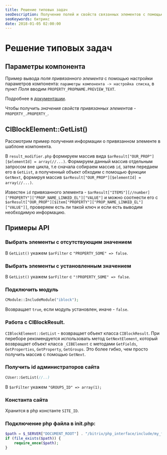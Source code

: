 ```yaml
---
title: Решение типовых задач
seoDescription: Получение полей и свойств связанных элементов с помощью параметров компонентов и с помощью API Битрикса. Получения значений связанных элементов в шаблоне компонента. Примеры решения типовых задач.
seoKeywords: битрикс
date: 2018-01-05 02:00:00
---
```

# Решение типовых задач

## Параметры компонента

Пример вывода *поля привязанного элемента* с помощью настройки параметров компонента: `параметры компонента -> настройка списка`, в пункт *Поля* вводим `PROPERTY_PROPNAME.PREVIEW_TEXT`.

Подробнее в [документации](http://dev.1c-bitrix.ru/api_help/iblock/classes/ciblockelement/getlist.php).

Чтобы получить *значения свойств* *привязанных элементов*  - `PROPERTY_.PROPERTY_`.

## CIBlockElement::GetList()

Рассмотрим пример получения информации о привязанном элементе в шаблоне компонента.

В `result_modifier.php` формируем массив вида `$arResult["OUR_PROP"][$elementId] = array(//...)`. Формируем данный массив отдельным запросом вне цикла, т.е сначала собираем массив `id`, затем передаем его в `GetList`, а полученный объект обходим с помощью функции `GetNext`, формируя массив `$arResult["OUR_PROP"][$elementId] = array(//...)`.

Известен `id` привязанного элемента - `$arResult["ITEMS"][//number]["PROPERTY"]["PROP_NAME_LINKED_EL"]["VALUE"]` и можно соотнести его с `$arResult["OUR_PROP"][$item["PROPERTY"]["PROP_NAME_LINKED_EL"]["VALUE"]]`, проверяем есть ли такой ключ и если есть выводим необходимую информацию.

## Примеры API
 
### Выбрать элементы с отсутствующим значением

В `GetList()` укажем `$arFilter` с `"PROPERTY_SOME" => false`.

### Выбрать элементы с установленным значением

В `GetList()` укажем `$arFilter` с `"!PROPERTY_SOME" => false`.

### Подключить модуль

```php
CModule::IncludeModule("iblock");
```

Возвращает `true`, если модуль установлен, иначе - `false`.

### Работа с CIBlockResult. 

`CIBlockElement::GetList` - возвращает объект класса  `CIBlockResult`. При переборе рекомендуется использовать метод  `GetNextElement`, который возвращает объект класса  `_CIBElement` с методами  `GetFields`,  `GetProperties`,  `GetProperty`, `GetGroups`. Это более гибко, чем просто получить массив с помощью `GetNext`.

### Получить id администраторов сайта

```php
CUser::GetList(//..)
```

В `$arFilter` укажем `"GROUPS_ID" => array(1);`

### Константа сайта 

Хранится в php константе `SITE_ID`.

### Подключение php файла в init.php:

```php
$path = $_SERVER["DOCUMENT_ROOT"] . "/bitrix/php_interface/include/my_file.php";
if (file_exists($path)) {
    require_once($path);
}
```